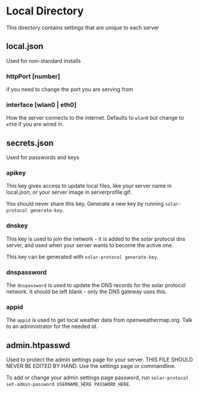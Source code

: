 # Local Directory

This directory contains settings that are unique to each server

## local.json

Used for non-standard installs

### httpPort [number]

if you need to change the port you are serving from

### interface [wlan0 | eth0]

How the server connects to the internet. Defaults to `wlan0` but change to `eth0` if you are wired in.

## secrets.json

Used for passwords and keys

### apikey

This key gives access to update local files, like your server name in local.json, or your server image in serverprofile.gif.

You should never share this key. Generate a new key by running `solar-protocol generate-key`.

### dnskey

This key is used to join the network - it is added to the solar protocol dns server, and used when your server wants to become the active one. 

This key can be generated with `solar-protocol generate-key`.

### dnspassword

The `dnspassword` is used to update the DNS records for the solar protocol network. It should be left blank - only the DNS gateway uses this.

### appid

The `appid` is used to get local weather data from openweathermap.org. Talk to an administrator for the needed id.

## admin.htpasswd

Used to protect the admin settings page for your server. THIS FILE SHOULD NEVER BE EDITED BY HAND. Use the settings page or commandline.

To add or change your admin settings page password, run `solar-protocol set-admin-password USERNAME_HERE PASSWORD_HERE`.
